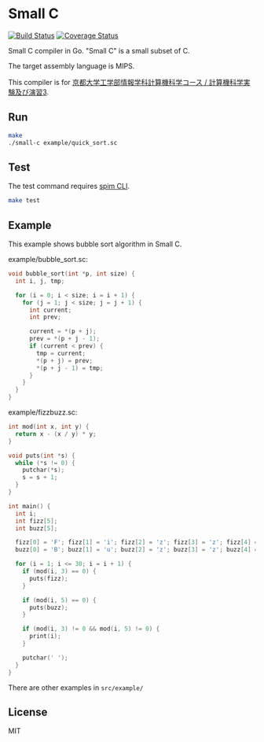 # Small C
[![Build Status](https://travis-ci.org/uiureo/small-c.svg?branch=master)](https://travis-ci.org/uiureo/small-c) [![Coverage Status](https://coveralls.io/repos/github/uiureo/small-c/badge.svg?branch=master)](https://coveralls.io/github/uiureo/small-c?branch=master)

Small C compiler in Go. "Small C" is a small subset of C.

The target assembly language is MIPS.

This compiler is for [京都大学工学部情報学科計算機科学コース / 計算機科学実験及び演習3](http://www.fos.kuis.kyoto-u.ac.jp/~umatani/le3b/).

## Run

``` sh
make
./small-c example/quick_sort.sc
```

## Test
The test command requires [spim CLI](https://github.com/ymyzk/spim-for-kuis).

```sh
make test
```

## Example
This example shows bubble sort algorithm in Small C.

example/bubble_sort.sc:
``` c
void bubble_sort(int *p, int size) {
  int i, j, tmp;

  for (i = 0; i < size; i = i + 1) {
    for (j = 1; j < size; j = j + 1) {
      int current;
      int prev;

      current = *(p + j);
      prev = *(p + j - 1);
      if (current < prev) {
        tmp = current;
        *(p + j) = prev;
        *(p + j - 1) = tmp;
      }
    }
  }
}
```

example/fizzbuzz.sc:
```c
int mod(int x, int y) {
  return x - (x / y) * y;
}

void puts(int *s) {
  while (*s != 0) {
    putchar(*s);
    s = s + 1;
  }
}

int main() {
  int i;
  int fizz[5];
  int buzz[5];

  fizz[0] = 'F'; fizz[1] = 'i'; fizz[2] = 'z'; fizz[3] = 'z'; fizz[4] = 0;
  buzz[0] = 'B'; buzz[1] = 'u'; buzz[2] = 'z'; buzz[3] = 'z'; buzz[4] = 0;

  for (i = 1; i <= 30; i = i + 1) {
    if (mod(i, 3) == 0) {
      puts(fizz);
    }

    if (mod(i, 5) == 0) {
      puts(buzz);
    }

    if (mod(i, 3) != 0 && mod(i, 5) != 0) {
      print(i);
    }

    putchar(' ');
  }
}

```

There are other examples in `src/example/`

## License
MIT
